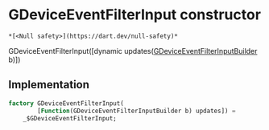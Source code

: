 


# GDeviceEventFilterInput constructor




    *[<Null safety>](https://dart.dev/null-safety)*



GDeviceEventFilterInput([dynamic updates([GDeviceEventFilterInputBuilder](../../third_party_yonomi_graphql_schema___generated___schema.docs.schema.gql/GDeviceEventFilterInputBuilder-class.md) b)])





## Implementation

```dart
factory GDeviceEventFilterInput(
        [Function(GDeviceEventFilterInputBuilder b) updates]) =
    _$GDeviceEventFilterInput;
```







